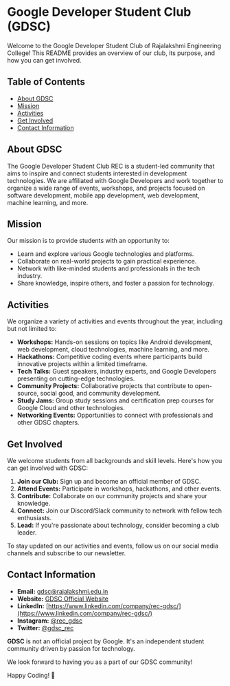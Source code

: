 
<!--
**rec-gdsc/rec-gdsc** is a ✨ _special_ ✨ repository because its `README.md` (this file) appears on your GitHub profile.

Here are some ideas to get you started:

- 🔭 I’m currently working on ...
- 🌱 I’m currently learning ...
- 👯 I’m looking to collaborate on ...
- 🤔 I’m looking for help with ...
- 💬 Ask me about ...
- 📫 How to reach me: ...
- 😄 Pronouns: ...
- ⚡ Fun fact: ...
-->
# Google Developer Student Club (GDSC)

<!--![GDSC Logo](gdsc-logo.png)
-->
Welcome to the Google Developer Student Club of Rajalakshmi Engineering College! This README provides an overview of our club, its purpose, and how you can get involved.

## Table of Contents

- [About GDSC](#about-gdsc)
- [Mission](#mission)
- [Activities](#activities)
- [Get Involved](#get-involved)
- [Contact Information](#contact-information)

## About GDSC

The Google Developer Student Club REC is a student-led community that aims to inspire and connect students interested in development technologies. We are affiliated with Google Developers and work together to organize a wide range of events, workshops, and projects focused on software development, mobile app development, web development, machine learning, and more.

## Mission

Our mission is to provide students with an opportunity to:

- Learn and explore various Google technologies and platforms.
- Collaborate on real-world projects to gain practical experience.
- Network with like-minded students and professionals in the tech industry.
- Share knowledge, inspire others, and foster a passion for technology.

## Activities

We organize a variety of activities and events throughout the year, including but not limited to:

- **Workshops:** Hands-on sessions on topics like Android development, web development, cloud technologies, machine learning, and more.
- **Hackathons:** Competitive coding events where participants build innovative projects within a limited timeframe.
- **Tech Talks:** Guest speakers, industry experts, and Google Developers presenting on cutting-edge technologies.
- **Community Projects:** Collaborative projects that contribute to open-source, social good, and community development.
- **Study Jams:** Group study sessions and certification prep courses for Google Cloud and other technologies.
- **Networking Events:** Opportunities to connect with professionals and other GDSC chapters.

## Get Involved

We welcome students from all backgrounds and skill levels. Here's how you can get involved with GDSC:

1. **Join our Club:** Sign up and become an official member of GDSC.
2. **Attend Events:** Participate in workshops, hackathons, and other events.
3. **Contribute:** Collaborate on our community projects and share your knowledge.
4. **Connect:** Join our Discord/Slack community to network with fellow tech enthusiasts.
5. **Lead:** If you're passionate about technology, consider becoming a club leader.

To stay updated on our activities and events, follow us on our social media channels and subscribe to our newsletter.

## Contact Information

- **Email:** [gdsc@rajalakshmi.edu.in](mailto:gdsc@rajalakshmi.edu.in)
- **Website:** [GDSC Official Website](https://gdsc.community.dev/rajalakshmi-engineering-college-chennai/)
- **LinkedIn:** [https://www.linkedin.com/company/rec-gdsc/](https://www.linkedin.com/company/rec-gdsc/)
- **Instagram:** [@rec_gdsc](https://www.instagram.com/rec_gdsc/)
- **Twitter:** [@gdsc_rec](https://twitter.com/gdsc_rec)
<!--- **Discord:** [GDSC Discord Server](https://discord.gg/gdsc)-->


**GDSC** is not an official project by Google. It's an independent student community driven by passion for technology.

We look forward to having you as a part of our GDSC community!

Happy Coding! 🚀
